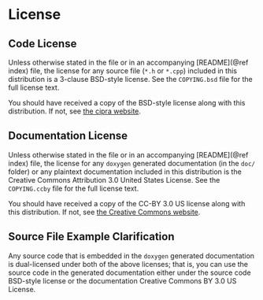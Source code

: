 # License

## Code License

Unless otherwise stated in the file or in an accompanying
[README](@ref index) file, the license for any source file (`*.h` or
`*.cpp`) included in this distribution is a 3-clause BSD-style
license.  See the `COPYING.bsd` file for the full license text.

You should have received a copy of the BSD-style license along with
this distribution. If not, see
[the cipra website](https://gitorious.org/patrickniedzielski/pages/Cipra#Code+License++).

## Documentation License

Unless otherwise stated in the file or in an accompanying
[README](@ref index) file, the license for any `doxygen` generated
documentation (in the `doc/` folder) or any plaintext documentation
included in this distribution is the Creative Commons Attribution 3.0
United States License.  See the `COPYING.ccby` file for the full
license text.

You should have received a copy of the CC-BY 3.0 US
license along with this distribution. If not, see
[the Creative Commons website](http://creativecommons.org/licenses/by/3.0/us).

## Source File Example Clarification

Any source code that is embedded in the `doxygen` generated
documentation is dual-licensed under both of the above licenses; that
is, you can use the source code in the generated documentation either
under the source code BSD-style license or the documentation Creative
Commons BY 3.0 US License.
